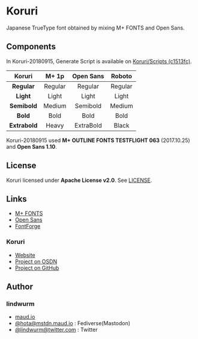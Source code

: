 # Koruri

Japanese TrueType font obtained by mixing M+ FONTS and Open Sans.

## Components

In Koruri-20180915, Generate Script is available on [Koruri/Scripts (c1513fc)](https://github.com/Koruri/Scripts/tree/c1513fc6e00242eaeb129b3267634dad8b79c3e0).

| Koruri | M+ 1p | Open Sans | Roboto
|:---:|:---:|:---:|:---:|
| **Regular** | Regular | Regular | Regular |
| **Light** | Light | Light | Light |
| **Semibold** | Medium | Semibold | Medium |
| **Bold** | Bold | Bold | Bold |
| **Extrabold** | Heavy | ExtraBold | Black |

Koruri-20180915 used **M+ OUTLINE FONTS TESTFLIGHT 063** (2017.10.25) and **Open Sans 1.10**.

## License

Koruri licensed under **Apache License v2.0**. See [LICENSE](LICENSE).

## Links

- [M+ FONTS](https://mplus-fonts.osdn.jp)
- [Open Sans](https://www.google.com/fonts/specimen/Open+Sans)
- [FontForge](https://fontforge.github.io)

### Koruri

- [Website](https://koruri.github.io)
- [Project on OSDN](https://ja.osdn.net/projects/koruri)
- [Project on GitHub](https://github.com/Koruri/Koruri)

## Author

### lindwurm

- [maud.io](https://maud.io)
- [@hota@mstdn.maud.io](https://mstdn.maud.io/@hota) : Fediverse(Mastodon)
- [@lindwurm@twitter.com](https://twitter.com/lindwurm) : Twitter

